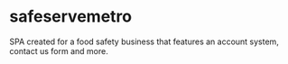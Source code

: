 # safeservemetro
SPA created for a food safety business that features an account system, contact us form and more.
